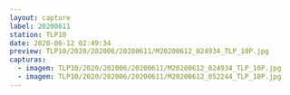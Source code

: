 ```yaml
---
layout: capture
label: 20200611
station: TLP10
date: 2020-06-12 02:49:34
preview: TLP10/2020/202006/20200611/M20200612_024934_TLP_10P.jpg
capturas:
  - imagem: TLP10/2020/202006/20200611/M20200612_024934_TLP_10P.jpg
  - imagem: TLP10/2020/202006/20200611/M20200612_052244_TLP_10P.jpg
---
```

